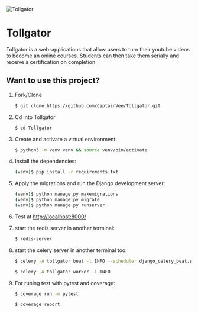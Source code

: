 ![Tollgator](https://socialify.git.ci/captainvee/Tollgator/image?description=1&descriptionEditable=Turn%20your%20youtube%20playlist%20into%20an%20online%20course&font=Source%20Code%20Pro&language=1&pattern=Brick%20Wall&theme=Dark)

# Tollgator

Tollgator is a web-applications that allow users to turn their youtube videos to become an online courses. Students can then take them serially and receive a certification on completion.

## Want to use this project?

1. Fork/Clone

   ```sh
   $ git clone https://github.com/CaptainVee/Tollgator.git
   ```

1. Cd into Tollgator
   ```sh
   $ cd Tollgator
   ```
1. Create and activate a virtual environment:

   ```sh
   $ python3 -m venv venv && source venv/bin/activate
   ```

1. Install the dependencies:

   ```sh
   (venv)$ pip install -r requirements.txt
   ```

1. Apply the migrations and run the Django development server:

   ```sh
   (venv)$ python manage.py makemigrations
   (venv)$ python manage.py migrate
   (venv)$ python manage.py runserver
   ```

1. Test at [http://localhost:8000/](http://localhost:8000/)

1. start the redis server in another terminal:

   ```sh
   $ redis-server
   ```

1. start the celery server in another terminal too:

   ```sh
   $ celery -A tollgator beat -l INFO --scheduler django_celery_beat.schedulers:DatabaseScheduler

   $ celery -A tollgator worker -l INFO
   ```

1. For runing test with pytest and coverage:

   ```sh
   $ coverage run -m pytest

   $ coverage report
   ```
